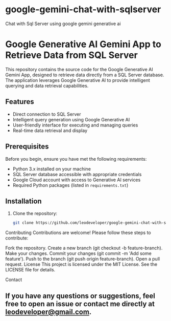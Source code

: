 # google-gemini-chat-with-sqlserver
Chat with Sql Server using google gemini generative ai

# Google Generative AI Gemini App to Retrieve Data from SQL Server

This repository contains the source code for the Google Generative AI Gemini App, designed to retrieve data directly from a SQL Server database. The application leverages Google Generative AI to provide intelligent querying and data retrieval capabilities.

## Features

- Direct connection to SQL Server
- Intelligent query generation using Google Generative AI
- User-friendly interface for executing and managing queries
- Real-time data retrieval and display

## Prerequisites

Before you begin, ensure you have met the following requirements:

- Python 3.x installed on your machine
- SQL Server database accessible with appropriate credentials
- Google Cloud account with access to Generative AI services
- Required Python packages (listed in `requirements.txt`)

## Installation

1. Clone the repository:

   ```bash
   git clone https://github.com/leodeveloper/google-gemini-chat-with-sqlserver.git
   
Contributing
Contributions are welcome! Please follow these steps to contribute:

Fork the repository.
Create a new branch (git checkout -b feature-branch).
Make your changes.
Commit your changes (git commit -m 'Add some feature').
Push to the branch (git push origin feature-branch).
Open a pull request.
License
This project is licensed under the MIT License. See the LICENSE file for details.

Contact
## If you have any questions or suggestions, feel free to open an issue or contact me directly at leodeveloper@gmail.com.



